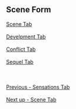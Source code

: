 ## Scene Form ##
[Scene Tab](Scene_Tab.md) <br/><br/>
[Develpment Tab](Develpment_Tab.md) <br/><br/>
[Conflict Tab](Conflict_Tab.md) <br/><br/>
[Sequel Tab](Sequel_Tab.md) <br/><br/>
 <br/><br/>
[Previous - Sensations Tab](Sensations_Tab.md) <br/><br/>
[Next up - Scene Tab](Scene_Tab.md)
